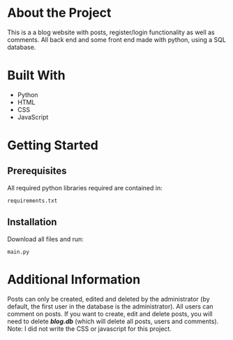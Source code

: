 # About the Project

This is a a blog website with posts, register/login functionality as well as comments. All back end and some front end made with python, using a SQL database.

# Built With

- Python
- HTML
- CSS
- JavaScript

# Getting Started

## Prerequisites

All required python libraries required are contained in:
```
requirements.txt
```

## Installation

Download all files and run:
```
main.py
```

# Additional Information

Posts can only be created, edited and deleted by the administrator (by default, the first user in the database is the administrator). All users can comment on posts. If you want to create, edit and delete posts, you will need to delete ***blog.db*** (which will delete all posts, users and comments). Note: I did not write the CSS or javascript for this project.
